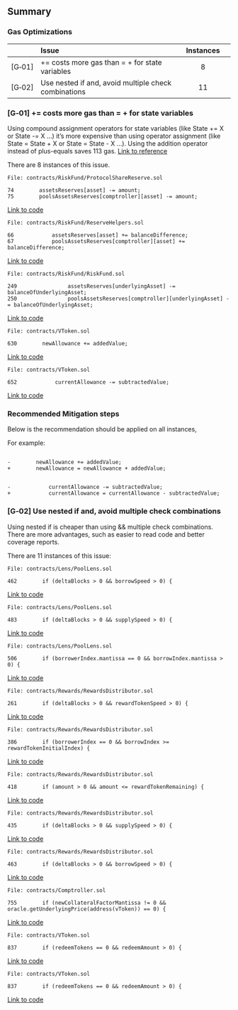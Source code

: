 ## Summary

### Gas Optimizations
| |Issue|Instances| |
|-|:-|:-:|:-:|
| [G&#x2011;01] | <x> += <y> costs more gas than <x> = <x> + <y> for state variables | 8 |
| [G&#x2011;02] | Use nested if and, avoid multiple check combinations | 11 |

### [G&#x2011;01]  <x> += <y> costs more gas than <x> = <x> + <y> for state variables
Using compound assignment operators for state variables (like State += X or State -= X …) it’s more expensive than using operator assignment (like State = State + X or State = State - X …).
Using the addition operator instead of plus-equals saves 113 gas. [Link to reference](https://gist.github.com/IllIllI000/cbbfb267425b898e5be734d4008d4fe8)

There are 8 instances of this issue.

```solidity
File: contracts/RiskFund/ProtocolShareReserve.sol

74        assetsReserves[asset] -= amount;
75        poolsAssetsReserves[comptroller][asset] -= amount;
```
[Link to code](https://github.com/code-423n4/2023-05-venus/blob/8be784ed9752b80e6f1b8b781e2e6251748d0d7e/contracts/RiskFund/ProtocolShareReserve.sol#L74-L75)

```solidity
File: contracts/RiskFund/ReserveHelpers.sol

66            assetsReserves[asset] += balanceDifference;
67            poolsAssetsReserves[comptroller][asset] += balanceDifference;
```
[Link to code](https://github.com/code-423n4/2023-05-venus/blob/8be784ed9752b80e6f1b8b781e2e6251748d0d7e/contracts/RiskFund/ReserveHelpers.sol#LL66C1-L67C74)

```solidity
File: contracts/RiskFund/RiskFund.sol

249                assetsReserves[underlyingAsset] -= balanceOfUnderlyingAsset;
250                poolsAssetsReserves[comptroller][underlyingAsset] -= balanceOfUnderlyingAsset;
```
[Link to code](https://github.com/code-423n4/2023-05-venus/blob/8be784ed9752b80e6f1b8b781e2e6251748d0d7e/contracts/RiskFund/RiskFund.sol#LL249C1-L250C95)

```solidity
File: contracts/VToken.sol

630        newAllowance += addedValue;
```
[Link to code](https://github.com/code-423n4/2023-05-venus/blob/8be784ed9752b80e6f1b8b781e2e6251748d0d7e/contracts/VToken.sol#L630)

```solidity
File: contracts/VToken.sol

652            currentAllowance -= subtractedValue;
```
[Link to code](https://github.com/code-423n4/2023-05-venus/blob/8be784ed9752b80e6f1b8b781e2e6251748d0d7e/contracts/VToken.sol#L652)

### Recommended Mitigation steps
Below is the recommendation should be applied on all instances,

For example:

```solidity

-        newAllowance += addedValue;
+        newAllowance = newAllowance + addedValue;
```

```solidity

-            currentAllowance -= subtractedValue;
+            currentAllowance = currentAllowance - subtractedValue;
```

### [G&#x2011;02]  Use nested if and, avoid multiple check combinations
Using nested if is cheaper than using && multiple check combinations. There are more advantages, such as easier to read code and better coverage reports.

There are 11 instances of this issue:

```solidity
File: contracts/Lens/PoolLens.sol

462        if (deltaBlocks > 0 && borrowSpeed > 0) {
```
[Link to code](https://github.com/code-423n4/2023-05-venus/blob/8be784ed9752b80e6f1b8b781e2e6251748d0d7e/contracts/Lens/PoolLens.sol#LL462C50-L462C50)

```solidity
File: contracts/Lens/PoolLens.sol

483        if (deltaBlocks > 0 && supplySpeed > 0) {
```
[Link to code](https://github.com/code-423n4/2023-05-venus/blob/8be784ed9752b80e6f1b8b781e2e6251748d0d7e/contracts/Lens/PoolLens.sol#LL483C50-L483C50)

```solidity
File: contracts/Lens/PoolLens.sol

506        if (borrowerIndex.mantissa == 0 && borrowIndex.mantissa > 0) {
```
[Link to code](https://github.com/code-423n4/2023-05-venus/blob/8be784ed9752b80e6f1b8b781e2e6251748d0d7e/contracts/Lens/PoolLens.sol#LL506C71-L506C71)

```solidity
File: contracts/Rewards/RewardsDistributor.sol

261        if (deltaBlocks > 0 && rewardTokenSpeed > 0) {
```
[Link to code](https://github.com/code-423n4/2023-05-venus/blob/8be784ed9752b80e6f1b8b781e2e6251748d0d7e/contracts/Rewards/RewardsDistributor.sol#L261)

```solidity
File: contracts/Rewards/RewardsDistributor.sol

386        if (borrowerIndex == 0 && borrowIndex >= rewardTokenInitialIndex) {
```
[Link to code](https://github.com/code-423n4/2023-05-venus/blob/8be784ed9752b80e6f1b8b781e2e6251748d0d7e/contracts/Rewards/RewardsDistributor.sol#L386)

```solidity
File: contracts/Rewards/RewardsDistributor.sol

418        if (amount > 0 && amount <= rewardTokenRemaining) {
```
[Link to code](https://github.com/code-423n4/2023-05-venus/blob/8be784ed9752b80e6f1b8b781e2e6251748d0d7e/contracts/Rewards/RewardsDistributor.sol#L418)

```solidity
File: contracts/Rewards/RewardsDistributor.sol

435        if (deltaBlocks > 0 && supplySpeed > 0) {
```
[Link to code](https://github.com/code-423n4/2023-05-venus/blob/8be784ed9752b80e6f1b8b781e2e6251748d0d7e/contracts/Rewards/RewardsDistributor.sol#L435)

```solidity
File: contracts/Rewards/RewardsDistributor.sol

463        if (deltaBlocks > 0 && borrowSpeed > 0) {
```
[Link to code](https://github.com/code-423n4/2023-05-venus/blob/8be784ed9752b80e6f1b8b781e2e6251748d0d7e/contracts/Rewards/RewardsDistributor.sol#L463)

```solidity
File: contracts/Comptroller.sol

755        if (newCollateralFactorMantissa != 0 && oracle.getUnderlyingPrice(address(vToken)) == 0) {
```
[Link to code](https://github.com/code-423n4/2023-05-venus/blob/8be784ed9752b80e6f1b8b781e2e6251748d0d7e/contracts/Comptroller.sol#L755)

```solidity
File: contracts/VToken.sol

837        if (redeemTokens == 0 && redeemAmount > 0) {
```
[Link to code](https://github.com/code-423n4/2023-05-venus/blob/8be784ed9752b80e6f1b8b781e2e6251748d0d7e/contracts/VToken.sol#L837)

```solidity
File: contracts/VToken.sol

837        if (redeemTokens == 0 && redeemAmount > 0) {
```
[Link to code](https://github.com/code-423n4/2023-05-venus/blob/8be784ed9752b80e6f1b8b781e2e6251748d0d7e/contracts/VToken.sol#L837)
